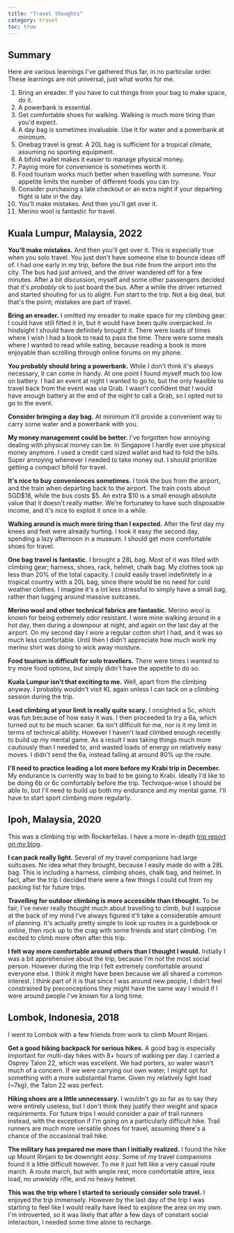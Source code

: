 ```yaml
---
title: "Travel thoughts"
category: travel
toc: true
---
```


## Summary

Here are various learnings I've gathered thus far, in no particular order.
These learnings are not universal, just what works for me.

1. Bring an ereader. If you have to cut things from your bag to make space, do
   it.
2. A powerbank is essential.
3. Get comfortable shoes for walking. Walking is much more tiring than you'd
   expect.
4. A day bag is sometimes invaluable. Use it for water and a powerbank at
   minimum.
5. Onebag travel is great. A 20L bag is sufficient for a tropical climate,
   assuming no sporting equipment.
6. A bifold wallet makes it easier to manage physical money.
7. Paying more for convenience is sometimes worth it.
8. Food tourism works much better when travelling with someone. Your appetite
   limits the number of different foods you can try.
9. Consider purchasing a late checkout or an extra night if your departing
   flight is late in the day.
10. You'll make mistakes. And then you'll get over it.
11. Merino wool is fantastic for travel.

## Kuala Lumpur, Malaysia, 2022

**You'll make mistakes.** And then you'll get over it. This is especially true
when you solo travel. You just don't have someone else to bounce ideas off of.
I had one early in my trip, before the bus ride from the airport into the city.
The bus had just arrived, and the driver wandered off for a few minutes. After
a bit discussion, myself and some other passengers decided that it's _probably_
ok to just board the bus. After a while the driver returned and started
shouting for us to alight. Fun start to the trip. Not a big deal, but that's
the point; mistakes are part of travel.

**Bring an ereader.** I omitted my ereader to make space for my climbing gear.
I could have still fitted it in, but it would have been quite overpacked. In
hindsight I should have definitely brought it. There were loads of times where
I wish I had a book to read to pass the time. There were some meals where I
wanted to read while eating, because reading a book is more enjoyable than
scrolling through online forums on my phone.

**You probably should bring a powerbank.** While I don't think it's always
necessary, it can come in handy. At one point I found myself much too low on
battery. I had an event at night I wanted to go to, but the only feasible to
travel back from the event was via Grab. I wasn't confident that I would have
enough battery at the end of the night to call a Grab, so I opted not to go to
the event.

**Consider bringing a day bag.** At minimum it'll provide a convenient way to
carry some water and a powerbank with you.

**My money management could be better.** I've forgotten how annoying dealing
with physical money can be. In Singapore I hardly ever use physical money
anymore. I used a credit card sized wallet and had to fold the bills. Super
annoying whenever I needed to take money out. I should prioritize getting a
compact bifold for travel.

**It's nice to buy conveniences sometimes.** I took the bus from the airport,
and the train when departing back to the airport. The train costs about SGD$18,
while the bus costs $5. An extra $10 is a small enough absolute value that it
doesn't really matter. We're fortunatey to have such disposable income, and
it's nice to exploit it once in a while.

**Walking around is much more tiring than I expected.** After the first day my
knees and feet were already hurting. I took it easy the second day, spending a
lazy afternoon in a museum. I should get more comfortable shoes for travel.

**One bag travel is fantastic.** I brought a 28L bag. Most of it was filled
with climbing gear; harness, shoes, rack, helmet, chalk bag. My clothes took up
less than 20% of the total capacity. I could easily travel indefinitely in a
tropical country with a 20L bag, since there would be no need for cold weather
clothes. I imagine it's a lot less stressful to simply have a small bag, rather
than lugging around massive suitcases.

**Merino wool and other technical fabrics are fantastic.** Merino wool is known
for being extremely odor resistant. I wore mine walking around in a hot day,
then during a downpour at night, and again on the last day at the airport. On
my second day I wore a regular cotton shirt I had, and it was so much less
comfortable. Until then I didn't appreciate how much work my merino shirt was
doing to wick away moisture.

**Food tourism is difficult for solo travellers.** There were times I wanted to
try more food options, but simply didn't have the appetite to do so.

**Kuala Lumpur isn't that exciting to me.** Well, apart from the climbing
anyway. I probably wouldn't visit KL again unless I can tack on a climbing
session during the trip.

**Lead climbing at your limit is really quite scary.** I onsighted a 5c, which
was fun because of how easy it was. I then proceeded to try a 6a, which turned
out to be much scarier. 6a isn't difficult for me, nor is it my limit in terms
of technical ability. However I haven't lead climbed enough recently to build
up my mental game. As a result I was taking things much more cautiously than I
needed to, and wasted loads of energy on relatively easy moves. I didn't send
the 6a, instead falling at around 80% up the route.

**I'll need to practice leading a lot more before my Krabi trip in December.**
My endurance is currently way to bad to be going to Krabi. Ideally I'd like to
be doing 6b or 6c comfortably before the trip. Technique-wise I should be able
to, but I'll need to build up both my endurance and my mental game. I'll have
to start sport climbing more regularly.

## Ipoh, Malaysia, 2020

This was a climbing trip with Rockerfellas. I have a more in-depth [trip report
on my blog](https://hbenjamin.com/post/sport-climbing-in-ipoh/).

**I can pack really light.** Several of my travel companions had large
suitcases. No idea what they brought, because I easily made do with a 28L bag.
This is including a harness, climbing shoes, chalk bag, and helmet. In fact,
after the trip I decided there were a few things I could cut from my packing
list for future trips.

**Travelling for outdoor climbing is more accessible than I thought.** To be
fair, I've never really thought much about travelling to climb, but I suppose
at the back of my mind I've always figured it'll take a considerable amount of
planning. It's actually pretty simple to look up routes in a guidebook or
online, then rock up to the crag with some friends and start climbing. I'm
excited to climb more often after this trip.

**I felt way more comfortable around others than I thought I would.** Initially
I was a bit apprehensive about the trip, because I'm not the most social
person. However during the trip I felt extremely comfortable around everyone
else. I think it might have been because we all shared a common interest. I
think part of it is that since I was around new people, I didn't feel
constrained by preconceptions they might have the same way I would if I were
around people I've known for a long time.

## Lombok, Indonesia, 2018

I went to Lombok with a few friends from work to climb Mount Rinjani.

**Get a good hiking backpack for serious hikes.** A good bag is especially
important for multi-day hikes with 8+ hours of walking per day. I carried a
Osprey Talon 22, which was excellent. We had porters, so water wasn't much of a
concern. If we were carrying our own water, I might opt for something with a
more substantial frame. Given my relatively light load (~7kg), the Talon 22 was
perfect.

**Hiking shoes are a little unnecessary.** I wouldn't go so far as to say they
were entirely useless, but I don't think they justify their weight and space
requirements. For future trips I would consider a pair of trail runners
instead, with the exception if I'm going on a particularly difficult hike.
Trail runners are much more versatile shoes for travel, assuming there's a
chance of the occasional trail hike.

**The military has prepared me more than I initially realized.** I found the
hike up Mount Rinjani to be downright _easy_. Some of my travel companions
found it a little difficult however. To me it just felt like a very casual
route march. A route march, but with ample rest, more comfortable attire, less
load, no unwieldy rifle, and no heavy helmet.

**This was the trip where I started to seriously consider solo travel.** I
enjoyed the trip immensely. However by the last day of the trip I was starting
to feel like I would really have liked to explore the area on my own. I'm
introverted, so it was likely that after a few days of constant social
interaction, I needed some time alone to recharge.
